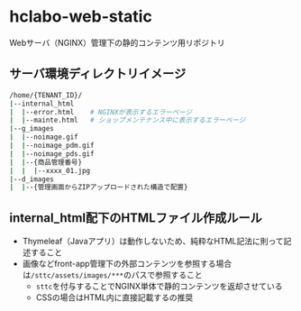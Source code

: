 # hclabo-web-static

Webサーバ（NGINX）管理下の静的コンテンツ用リポジトリ

## サーバ環境ディレクトリイメージ
``` bash
/home/{TENANT_ID}/
|--internal_html
|  |--error.html    # NGINXが表示するエラーページ
|  |--mainte.html   # ショップメンテナンス中に表示するエラーページ
|--g_images
|  |--noimage.gif
|  |--noimage_pdm.gif
|  |--noimage_pds.gif
|  |--{商品管理番号}
|  |  |--xxxx_01.jpg
|--d_images
|  |--{管理画面からZIPアップロードされた構造で配置}
```

## internal_html配下のHTMLファイル作成ルール
- Thymeleaf（Javaアプリ）は動作しないため、純粋なHTML記法に則って記述すること
- 画像などfront-app管理下の外部コンテンツを参照する場合は`/sttc/assets/images/***`のパスで参照すること
  - `sttc`を付与することでNGINX単体で静的コンテンツを返却させている
  - CSSの場合はHTML内に直接記載するの推奨

